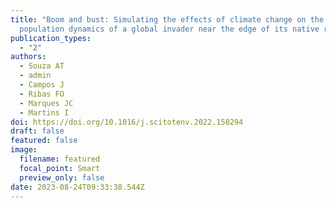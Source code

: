 ```yaml
---
title: "Boom and bust: Simulating the effects of climate change on the
  population dynamics of a global invader near the edge of its native range"
publication_types:
  - "2"
authors:
  - Souza AT
  - admin
  - Campos J
  - Ribas FO
  - Marques JC
  - Martins I
doi: https://doi.org/10.1016/j.scitotenv.2022.158294
draft: false
featured: false
image:
  filename: featured
  focal_point: Smart
  preview_only: false
date: 2023-08-24T09:33:38.544Z
---
```

